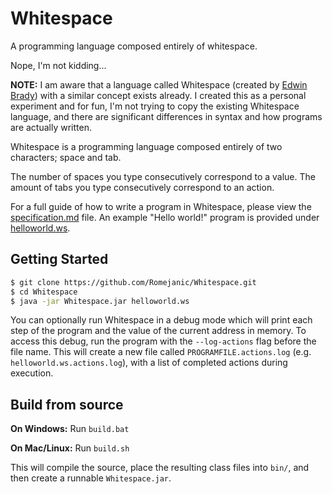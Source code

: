 # Whitespace
A programming language composed entirely of whitespace.

Nope, I'm not kidding...

**NOTE:** I am aware that a language called Whitespace (created by [Edwin Brady](https://en.wikipedia.org/wiki/Whitespace_(programming_language))) with a similar concept exists already. I created this as a personal experiment and for fun, I'm not trying to copy the existing Whitespace language, and there are significant differences in syntax and how programs are actually written.

Whitespace is a programming language composed entirely of two characters; space and tab.

The number of spaces you type consecutively correspond to a value. The amount of tabs you type consecutively correspond to an action.

For a full guide of how to write a program in Whitespace, please view the [specification.md](specification.md) file.
An example "Hello world!" program is provided under [helloworld.ws](helloworld.ws).

## Getting Started
```sh
$ git clone https://github.com/Romejanic/Whitespace.git
$ cd Whitespace
$ java -jar Whitespace.jar helloworld.ws
```

You can optionally run Whitespace in a debug mode which will print each step of the program and the value of the current address in memory.
To access this debug, run the program with the `--log-actions` flag before the file name. This will create a new file called `PROGRAMFILE.actions.log` (e.g. `helloworld.ws.actions.log`), with a list of completed actions during execution.

## Build from source
**On Windows:** Run `build.bat`

**On Mac/Linux:** Run `build.sh`

This will compile the source, place the resulting class files into `bin/`, and then create a runnable `Whitespace.jar`.